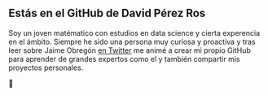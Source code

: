 ## Estás en el GitHub de David Pérez Ros


Soy un joven matématico con estudios en data science y cierta experencia en el ámbito. Siempre he sido una persona muy curiosa y proactiva y tras leer sobre Jaime Obregón [en Twitter](https://twitter.com/JaimeObregon) me animé a crear mi propio GitHub para aprender de grandes expertos como el y también compartir mis proyectos personales.




👋
